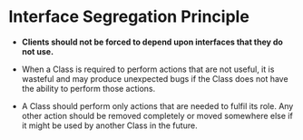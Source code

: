# Interface Segregation Principle

- **Clients should not be forced to depend upon interfaces that they do not use.**


- When a Class is required to perform actions that are not useful, it is wasteful and may produce unexpected bugs if the Class does not have the ability to perform those actions.
- A Class should perform only actions that are needed to fulfil its role. Any other action should be removed completely or moved somewhere else if it might be used by another Class in the future.
